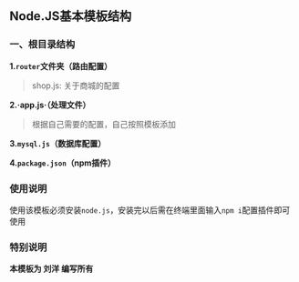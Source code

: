 ## Node.JS基本模板结构

### 一、根目录结构
**1.`router`文件夹（路由配置）**

> shop.js: 关于商城的配置

**2.·app.js·（处理文件）**

> 根据自己需要的配置，自己按照模板添加

**3.`mysql.js`（数据库配置）**

**4.`package.json`（npm插件）**

### 使用说明

使用该模板必须安装`node.js`，安装完以后需在终端里面输入`npm i`配置插件即可使用

### 特别说明 
**本模板为 <b>刘洋</b> 编写所有**

